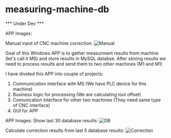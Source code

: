 # measuring-machine-db

*** Under Dev ***

APP Images:

Manual input of CNC machine correction:
![Manual](https://user-images.githubusercontent.com/28594128/57850050-3f994d80-77dd-11e9-944e-596777c557fd.PNG)

Goal of this Windows APP is to gather measurment results from machine (let's call it MS) and store results in MySQL databse. 
After storing results we need to process results and send them to two other machines (M1 and M1)

I have divided this APP into couple of projects:

1. Communication interface with MS (We have PLC device for this machine)
2. Business logic for processing (We are calculating tool offset)
3. Comunication interface for other two machines (They need same type of CNC interface)
4. GUI for APP

APP Images:
Show last 30 database results:
![DB](https://user-images.githubusercontent.com/28594128/57850161-8c7d2400-77dd-11e9-8987-674d3f3a7340.PNG)

Calculate correction results from last 5 database results:
![Correction](https://user-images.githubusercontent.com/28594128/57850382-162cf180-77de-11e9-962e-3c27db646f36.PNG)

